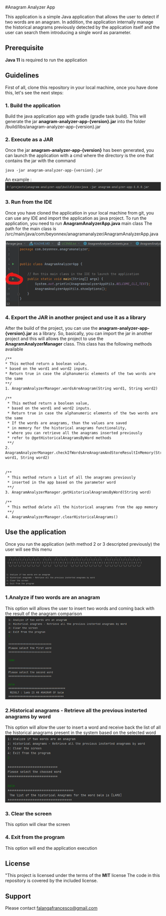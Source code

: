 #Anagram Analyzer App

This application is a simple Java application that allows the user to detect if two words are an anagram.
In addition, the application internally manage the historical anagrams previously detected by the application itself
and the user can search them introducing a single word as parameter.

## Prerequisite

**Java 11** is required to run the application

## Guidelines

First of all, clone this repository in your local machine,
once you have done this, let's see the next steps:

### 1. Build the application

Build the java application app with gradle (gradle task build).
This will generate the jar **anagram-analyzer-app-{version}.jar** into the folder /build/libs/anagram-analyzer-app-{version}.jar

### 2. Execute as a JAR

Once the jar **anagram-analyzer-app-{version}** has been generated, 
you can launch the application with a cmd where the directory is the one that contains the jar
with the command

```
java -jar anagram-analyzer-app-{version}.jar
```
An example :
![img.png](src/main/resources/images/img.png)

### 3. Run from the IDE

Once you have cloned the application in your local machine from git,
you can use any IDE and import the application as java project.
To run the application, you need to run **AnagramAnalyzerApp.java** main class
The path for the main class is /src/main/java/com/beyonnex/anagramanalyzer/AnagramAnalyzerApp.java 

![img_1.png](src/main/resources/images/img_1.png)

### 4. Export the JAR in another project and use it as a library

After the build of the project, you can use the **anagram-analyzer-app-{version}.jar** 
as a library. So, basically, you can import the jar in another project and 
this will allows the project to use the **AnagramAnalyzerManager** class.
This class has the following methods available
```
/**
* This method return a boolean value,
* based on the word1 and word2 inputs.
* Return true in case the alphanumeric elements of the two words are the same
**/
1. AnagramAnalyzerManager.wordsAreAnagram(String word1, String word2) 

/**
 * This method return a boolean value,
 * based on the word1 and word2 inputs.
 * Return true in case the alphanumeric elements of the two words are the same
 * If the words are anagrams, than the values are saved
 * in memory for the historical anagrams functionality,
 * where you can retrieve all the anagrams inserted previously
 * refer to @getHistoricalAnagramsByWord methods
 **/
2. AnagramAnalyzerManager.checkIfWordsAreAnagramAndStoreResultInMemory(String word1, String word2)


/**
 * This method return a list of all the anagrams previously
 * inserted in the app based on the parameter word
 **/
3. AnagramAnalyzerManager.getHistoricalAnagramsByWord(String word)

/**
 * This method delete all the historical anagrams from the app memory
 **/
4. AnagramAnalyzerManager.clearHistoricalAnagrams()

```

## Use the application

Once you run the application (with method 2 or 3 descripted previously) the user will
see this menu

![img_2.png](src/main/resources/images/img_2.png)

### 1.Analyze if two words are an anagram
This option will allows the user to insert two words and coming back with 
the result of the anagram comparison
![img_3.png](src/main/resources/images/img_3.png)

### 2.Historical anagrams - Retrieve all the previous insterted anagrams by word
This option will allow the user to insert a word and receive back the list
of all the historical anagrams present in the system based on the selected word
![img_4.png](src/main/resources/images/img_4.png)

### 3. Clear the screen
This option will clear the screen

### 4. Exit from the program
This option will end the application execution

## License
"This project is licensed under the terms of the **MIT** license
The code in this repository is covered by the included license.

## Support
Please contact falangafrancesco@gmail.com